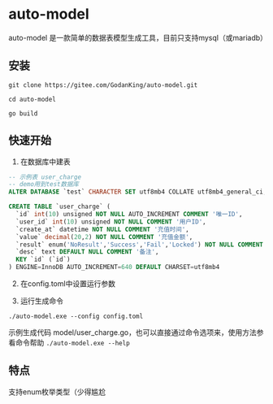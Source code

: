 # auto-model

auto-model 是一款简单的数据表模型生成工具，目前只支持mysql（或mariadb）

## 安装

```shell
git clone https://gitee.com/GodanKing/auto-model.git

cd auto-model

go build
```

## 快速开始

1. 在数据库中建表

```sql
-- 示例表 user_charge
-- demo用到test数据库
ALTER DATABASE `test` CHARACTER SET utf8mb4 COLLATE utf8mb4_general_ci; 

CREATE TABLE `user_charge` (
  `id` int(10) unsigned NOT NULL AUTO_INCREMENT COMMENT '唯一ID',
  `user_id` int(10) unsigned NOT NULL COMMENT '用户ID',
  `create_at` datetime NOT NULL COMMENT '充值时间',
  `value` decimal(20,2) NOT NULL COMMENT '充值金额',
  `result` enum('NoResult','Success','Fail','Locked') NOT NULL COMMENT '充值结果',
  `desc` text DEFAULT NULL COMMENT '备注',
  KEY `id` (`id`)
) ENGINE=InnoDB AUTO_INCREMENT=640 DEFAULT CHARSET=utf8mb4

```

2. 在config.toml中设置运行参数

3. 运行生成命令

```shell
./auto-model.exe --config config.toml
```

示例生成代码 model/user_charge.go，也可以直接通过命令选项来，使用方法参看命令帮助 `./auto-model.exe --help`

## 特点

支持enum枚举类型（少得尴尬



